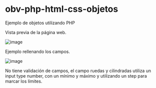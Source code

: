 # obv-php-html-css-objetos
Ejemplo de objetos utilizando PHP

Vista previa de la página web.

![image](https://user-images.githubusercontent.com/103035621/187656522-af90d309-8f9a-495d-a988-08f05d81689f.png)

Ejemplo rellenando los campos.

![image](https://user-images.githubusercontent.com/103035621/187656643-d2c81293-9cde-480f-9428-d2cc41c220f4.png)

No tiene validación de campos, el campo ruedas y cilindradas utiliza un input type number, con un mínimo y máximo y utilizando un step para marcar los límites.
